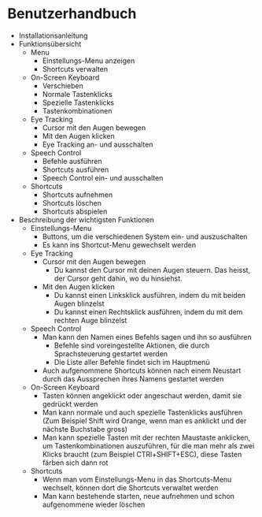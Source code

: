# Benutzerhandbuch
* Installationsanleitung
* Funktionsübersicht
    * Menu
        * Einstellungs-Menu anzeigen
        * Shortcuts verwalten
    * On-Screen Keyboard
        * Verschieben
        * Normale Tastenklicks
        * Spezielle Tastenklicks
        * Tastenkombinationen
    * Eye Tracking
        * Cursor mit den Augen bewegen
        * Mit den Augen klicken
        * Eye Tracking an- und ausschalten
    * Speech Control
        * Befehle ausführen
        * Shortcuts ausführen
        * Speech Control ein- und ausschalten
    * Shortcuts
        * Shortcuts aufnehmen
        * Shortcuts löschen
        * Shortcuts abspielen
* Beschreibung der wichtigsten Funktionen
    * Einstellungs-Menu
        * Buttons, um die verschiedenen System ein- und auszuschalten
        * Es kann ins Shortcut-Menu gewechselt werden
    * Eye Tracking
        * Cursor mit den Augen bewegen
            * Du kannst den Cursor mit deinen Augen steuern. Das heisst, der Cursor geht dahin, wo du hinsiehst.
        * Mit den Augen klicken
            * Du kannst einen Linksklick ausführen, indem du mit beiden Augen blinzelst
            * Du kannst einen Rechtsklick ausführen, indem du mit dem rechten Auge blinzelst
    * Speech Control
        * Man kann den Namen eines Befehls sagen und ihn so ausführen
            * Befehle sind voreingestellte Aktionen, die durch Sprachsteuerung gestartet werden
            * Die Liste aller Befehle findet sich im Hauptmenü
        * Auch aufgenommene Shortcuts können nach einem Neustart durch das Aussprechen ihres Namens gestartet werden
    * On-Screen Keyboard
        * Tasten können angeklickt oder angeschaut werden, damit sie gedrückt werden
        * Man kann normale und auch spezielle Tastenklicks ausführen (Zum Beispiel Shift wird Orange, wenn man es anklickt und der nächste Buchstabe gross)
        * Man kann spezielle Tasten mit der rechten Maustaste anklicken, um Tastenkombinationen auszuführen, für die man mehr als zwei Klicks braucht (zum Beispiel CTRl+SHIFT+ESC), diese Tasten färben sich dann rot
    * Shortcuts
        * Wenn man vom Einstellungs-Menu in das Shortcuts-Menu wechselt, können dort die Shortcuts verwaltet werden
        * Man kann bestehende starten, neue aufnehmen und schon aufgenommene wieder löschen